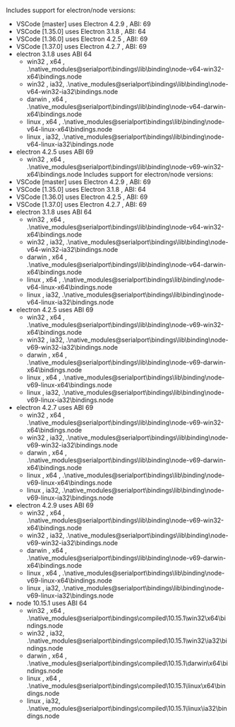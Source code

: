 Includes support for electron/node versions:
* VSCode [master] uses Electron 4.2.9 , ABI: 69
* VSCode [1.35.0] uses Electron 3.1.8 , ABI: 64
* VSCode [1.36.0] uses Electron 4.2.5 , ABI: 69
* VSCode [1.37.0] uses Electron 4.2.7 , ABI: 69
* electron 3.1.8 uses ABI 64
   - win32   , x64 , .\native_modules\@serialport\bindings\lib\binding\node-v64-win32-x64\bindings.node
   - win32   , ia32, .\native_modules\@serialport\bindings\lib\binding\node-v64-win32-ia32\bindings.node
   - darwin  , x64 , .\native_modules\@serialport\bindings\lib\binding\node-v64-darwin-x64\bindings.node
   - linux   , x64 , .\native_modules\@serialport\bindings\lib\binding\node-v64-linux-x64\bindings.node
   - linux   , ia32, .\native_modules\@serialport\bindings\lib\binding\node-v64-linux-ia32\bindings.node
* electron 4.2.5 uses ABI 69
   - win32   , x64 , .\native_modules\@serialport\bindings\lib\binding\node-v69-win32-x64\bindings.node
Includes support for electron/node versions:
* VSCode [master] uses Electron 4.2.9 , ABI: 69
* VSCode [1.35.0] uses Electron 3.1.8 , ABI: 64
* VSCode [1.36.0] uses Electron 4.2.5 , ABI: 69
* VSCode [1.37.0] uses Electron 4.2.7 , ABI: 69
* electron 3.1.8 uses ABI 64
   - win32   , x64 , .\native_modules\@serialport\bindings\lib\binding\node-v64-win32-x64\bindings.node
   - win32   , ia32, .\native_modules\@serialport\bindings\lib\binding\node-v64-win32-ia32\bindings.node
   - darwin  , x64 , .\native_modules\@serialport\bindings\lib\binding\node-v64-darwin-x64\bindings.node
   - linux   , x64 , .\native_modules\@serialport\bindings\lib\binding\node-v64-linux-x64\bindings.node
   - linux   , ia32, .\native_modules\@serialport\bindings\lib\binding\node-v64-linux-ia32\bindings.node
* electron 4.2.5 uses ABI 69
   - win32   , x64 , .\native_modules\@serialport\bindings\lib\binding\node-v69-win32-x64\bindings.node
   - win32   , ia32, .\native_modules\@serialport\bindings\lib\binding\node-v69-win32-ia32\bindings.node
   - darwin  , x64 , .\native_modules\@serialport\bindings\lib\binding\node-v69-darwin-x64\bindings.node
   - linux   , x64 , .\native_modules\@serialport\bindings\lib\binding\node-v69-linux-x64\bindings.node
   - linux   , ia32, .\native_modules\@serialport\bindings\lib\binding\node-v69-linux-ia32\bindings.node
* electron 4.2.7 uses ABI 69
   - win32   , x64 , .\native_modules\@serialport\bindings\lib\binding\node-v69-win32-x64\bindings.node
   - win32   , ia32, .\native_modules\@serialport\bindings\lib\binding\node-v69-win32-ia32\bindings.node
   - darwin  , x64 , .\native_modules\@serialport\bindings\lib\binding\node-v69-darwin-x64\bindings.node
   - linux   , x64 , .\native_modules\@serialport\bindings\lib\binding\node-v69-linux-x64\bindings.node
   - linux   , ia32, .\native_modules\@serialport\bindings\lib\binding\node-v69-linux-ia32\bindings.node
* electron 4.2.9 uses ABI 69
   - win32   , x64 , .\native_modules\@serialport\bindings\lib\binding\node-v69-win32-x64\bindings.node
   - win32   , ia32, .\native_modules\@serialport\bindings\lib\binding\node-v69-win32-ia32\bindings.node
   - darwin  , x64 , .\native_modules\@serialport\bindings\lib\binding\node-v69-darwin-x64\bindings.node
   - linux   , x64 , .\native_modules\@serialport\bindings\lib\binding\node-v69-linux-x64\bindings.node
   - linux   , ia32, .\native_modules\@serialport\bindings\lib\binding\node-v69-linux-ia32\bindings.node
* node 10.15.1 uses ABI 64
   - win32   , x64 , .\native_modules\@serialport\bindings\compiled\10.15.1\win32\x64\bindings.node
   - win32   , ia32, .\native_modules\@serialport\bindings\compiled\10.15.1\win32\ia32\bindings.node
   - darwin  , x64 , .\native_modules\@serialport\bindings\compiled\10.15.1\darwin\x64\bindings.node
   - linux   , x64 , .\native_modules\@serialport\bindings\compiled\10.15.1\linux\x64\bindings.node
   - linux   , ia32, .\native_modules\@serialport\bindings\compiled\10.15.1\linux\ia32\bindings.node
